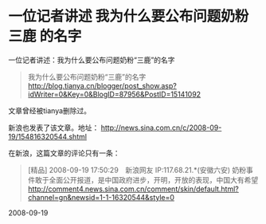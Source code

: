 # 一位记者讲述 我为什么要公布问题奶粉 三鹿 的名字

一位记者讲述：我为什么要公布问题奶粉“三鹿”的名字 

> 我为什么要公布问题奶粉“三鹿”的名字 
> <http://blog.tianya.cn/blogger/post_show.asp?idWriter=0&Key=0&BlogID=87956&PostID=15141092>

文章曾经被tianya删除过。

新浪也发表了该文章。地址： <http://news.sina.com.cn/c/2008-09-19/154816320544.shtml>

在新浪，这篇文章的评论只有一条：

> [精品]	 2008-09-19 17:50:29　新浪网友 IP:117.68.21.*(安徽六安)
> 奶粉事件敢于全面公开报道，是中国政府进步，开明，开放的表现，中国大有希望
> <http://comment4.news.sina.com.cn/comment/skin/default.html?channel=gn&newsid=1-1-16320544&style=0>


2008-09-19